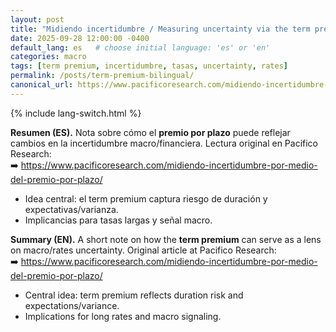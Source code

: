 ```yaml
---
layout: post
title: "Midiendo incertidumbre / Measuring uncertainty via the term premium"
date: 2025-09-28 12:00:00 -0400
default_lang: es   # choose initial language: 'es' or 'en'
categories: macro
tags: [term premium, incertidumbre, tasas, uncertainty, rates]
permalink: /posts/term-premium-bilingual/
canonical_url: https://www.pacificoresearch.com/midiendo-incertidumbre-por-medio-del-premio-por-plazo/
---
```


{% include lang-switch.html %}

<div data-lang="es">

**Resumen (ES).** Nota sobre cómo el **premio por plazo** puede reflejar cambios en la incertidumbre macro/financiera.
Lectura original en Pacifico Research:  
➡️ <https://www.pacificoresearch.com/midiendo-incertidumbre-por-medio-del-premio-por-plazo/>

- Idea central: el term premium captura riesgo de duración y expectativas/varianza.
- Implicancias para tasas largas y señal macro.

</div>

<div data-lang="en">

**Summary (EN).** A short note on how the **term premium** can serve as a lens on macro/rates uncertainty.
Original article at Pacifico Research:  
➡️ <https://www.pacificoresearch.com/midiendo-incertidumbre-por-medio-del-premio-por-plazo/>

- Central idea: term premium reflects duration risk and expectations/variance.
- Implications for long rates and macro signaling.

</div>
